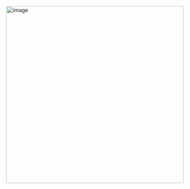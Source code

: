 <img width="475" alt="image" src="https://user-images.githubusercontent.com/114863642/195341707-d6d22be5-4301-459d-accd-65613a476872.png">
